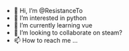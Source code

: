 - 👋 Hi, I’m @ResistanceTo
- 👀 I’m interested in python
- 🌱 I’m currently learning vue
- 💞️ I’m looking to collaborate on steam?
- 📫 How to reach me ...

<!---
ResistanceTo/ResistanceTo is a ✨ special ✨ repository because its `README.md` (this file) appears on your GitHub profile.
You can click the Preview link to take a look at your changes.
--->
